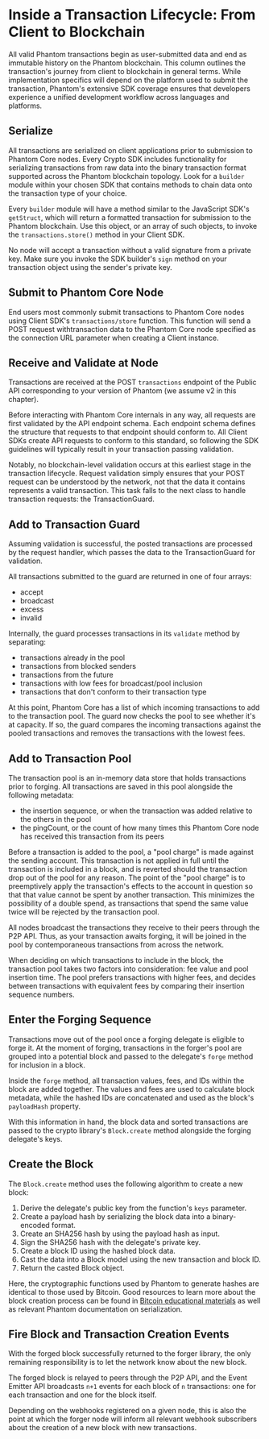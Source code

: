 # Inside a Transaction Lifecycle: From Client to Blockchain

All valid Phantom transactions begin as user-submitted data and end as immutable history on the Phantom blockchain. This column outlines the transaction's journey from client to blockchain in general terms. While implementation specifics will depend on the platform used to submit the transaction, Phantom's extensive SDK coverage ensures that developers experience a unified development workflow across languages and platforms. 

## Serialize

All transactions are serialized on client applications prior to submission to Phantom Core nodes. Every Crypto SDK includes functionality for serializing transactions from raw data into the binary transaction format supported across the Phantom blockchain topology. Look for a `builder` module within your chosen SDK that contains methods to chain data onto the transaction type of your choice. 

Every `builder` module will have a method similar to the JavaScript SDK's `getStruct`, which will return a formatted transaction for submission to the Phantom blockchain. Use this object, or an array of such objects, to invoke the `transactions.store()` method in your Client SDK.

No node will accept a transaction without a valid signature from a private key. Make sure you invoke the SDK builder's `sign` method on your transaction object using the sender's private key.

## Submit to Phantom Core Node

End users most commonly submit transactions to Phantom Core nodes using Client SDK's `transactions/store` function. This function will send a POST request withtransaction data to the Phantom Core node specified as the connection URL parameter when creating a Client instance.

## Receive and Validate at Node

Transactions are received at the POST `transactions` endpoint of the Public API corresponding to your version of Phantom (we assume v2 in this chapter). 

Before interacting with Phantom Core internals in any way, all requests are first validated by the API endpoint schema. Each endpoint schema defines the structure that requests to that endpoint should conform to. All Client SDKs create API requests to conform to this standard, so following the SDK guidelines will typically result in your transaction passing validation. 

Notably, no blockchain-level validation occurs at this earliest stage in the transaction lifecycle. Request validation simply ensures that your POST request can be understood by the network, not that the data it contains represents a valid transaction. This task falls to the next class to handle transaction requests: the TransactionGuard.

## Add to Transaction Guard

Assuming validation is successful, the posted transactions are processed by the request handler, which passes the data to the TransactionGuard for validation. 

All transactions submitted to the guard are returned in one of four arrays:

- accept
- broadcast
- excess
- invalid

Internally, the guard processes transactions in its `validate` method by separating:

- transactions already in the pool
- transactions from blocked senders
- transactions from the future
- transactions with low fees for broadcast/pool inclusion
- transactions that don't conform to their transaction type

At this point, Phantom Core has a list of which incoming transactions to add to the transaction pool. The guard now checks the pool to see whether it's at capacity. If so, the guard compares the incoming transactions against the pooled transactions and removes the transactions with the lowest fees.

## Add to Transaction Pool

The transaction pool is an in-memory data store that holds transactions prior to forging. All transactions are saved in this pool alongside the following metadata:

- the insertion sequence, or when the transaction was added relative to the others in the pool
- the pingCount, or the count of how many times this Phantom Core node has received this transaction from its peers

Before a transaction is added to the pool, a "pool charge" is made against the sending account. This transaction is not applied in full until the transaction is included in a block, and is reverted should the transaction drop out of the pool for any reason. The point of the "pool charge" is to preemptively apply the transaction's effects to the account in question so that that value cannot be spent by another transaction. This minimizes the possibility of a double spend, as transactions that spend the same value twice will be rejected by the transaction pool.

All nodes broadcast the transactions they receive to their peers through the P2P API. Thus, as your transaction awaits forging, it will be joined in the pool by contemporaneous transactions from across the network.

When deciding on which transactions to include in the block, the transaction pool takes two factors into consideration: fee value and pool insertion time. The pool prefers transactions with higher fees, and decides between transactions with equivalent fees by comparing their insertion sequence numbers. 

## Enter the Forging Sequence

Transactions move out of the pool once a forging delegate is eligible to forge it. At the moment of forging, transactions in the forger's pool are grouped into a potential block and passed to the delegate's `forge` method for inclusion in a block.

Inside the `forge` method, all transaction values, fees, and IDs within the block are added together. The values and fees are used to calculate block metadata, while the hashed IDs are concatenated and used as the block's `payloadHash` property.

With this information in hand, the block data and sorted transactions are passed to the crypto library's `Block.create` method alongside the forging delegate's keys.

## Create the Block

The `Block.create` method uses the following algorithm to create a new block:

1. Derive the delegate's public key from the function's `keys` parameter.
2. Create a payload hash by serializing the block data into a binary-encoded format.
3. Create an SHA256 hash by using the payload hash as input.
4. Sign the SHA256 hash with the delegate's private key.
5. Create a block ID using the hashed block data.
6. Cast the data into a Block model using the new transaction and block ID.
7. Return the casted Block object.

Here, the cryptographic functions used by Phantom to generate hashes are identical to those used by Bitcoin. Good resources to learn more about the block creation process can be found in [Bitcoin educational materials](https://github.com/bitcoinbook/bitcoinbook) as well as relevant Phantom documentation on serialization.

## Fire Block and Transaction Creation Events

With the forged block successfully returned to the forger library, the only remaining responsibility is to let the network know about the new block.

The forged block is relayed to peers through the P2P API, and the Event Emitter API broadcasts `n+1` events for each block of `n` transactions: one for each transaction and one for the block itself.

Depending on the webhooks registered on a given node, this is also the point at which the forger node will inform all relevant webhook subscribers about the creation of a new block with new transactions.